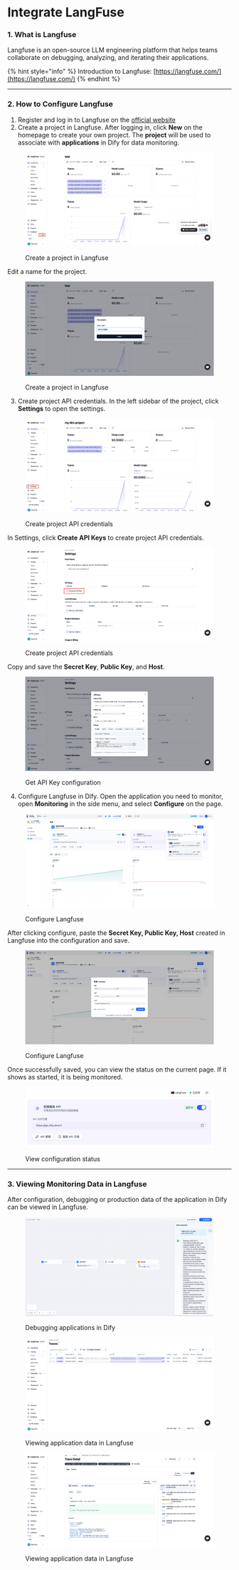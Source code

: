 # Integrate LangFuse

### 1. What is Langfuse

Langfuse is an open-source LLM engineering platform that helps teams collaborate on debugging, analyzing, and iterating their applications.

{% hint style="info" %}
Introduction to Langfuse: [https://langfuse.com/](https://langfuse.com/)
{% endhint %}

***

### 2. How to Configure Langfuse

1. Register and log in to Langfuse on the [official website](https://langfuse.com/)
2. Create a project in Langfuse. After logging in, click **New** on the homepage to create your own project. The **project** will be used to associate with **applications** in Dify for data monitoring.

<figure><img src="../../../.gitbook/assets/image (249).png" alt=""><figcaption><p>Create a project in Langfuse</p></figcaption></figure>

Edit a name for the project.

<figure><img src="../../../.gitbook/assets/image (251).png" alt=""><figcaption><p>Create a project in Langfuse</p></figcaption></figure>

3. Create project API credentials. In the left sidebar of the project, click **Settings** to open the settings.

<figure><img src="../../../.gitbook/assets/image (253).png" alt=""><figcaption><p>Create project API credentials</p></figcaption></figure>

In Settings, click **Create API Keys** to create project API credentials.

<figure><img src="../../../.gitbook/assets/image (252).png" alt=""><figcaption><p>Create project API credentials</p></figcaption></figure>

Copy and save the **Secret Key**, **Public Key**, and **Host**.

<figure><img src="../../../.gitbook/assets/image (254).png" alt=""><figcaption><p>Get API Key configuration</p></figcaption></figure>

4. Configure Langfuse in Dify. Open the application you need to monitor, open **Monitoring** in the side menu, and select **Configure** on the page.

<figure><img src="../../../.gitbook/assets/image (255).png" alt=""><figcaption><p>Configure Langfuse</p></figcaption></figure>

After clicking configure, paste the **Secret Key, Public Key, Host** created in Langfuse into the configuration and save.

<figure><img src="../../../.gitbook/assets/image (256).png" alt=""><figcaption><p>Configure Langfuse</p></figcaption></figure>

Once successfully saved, you can view the status on the current page. If it shows as started, it is being monitored.

<figure><img src="../../../.gitbook/assets/image (257).png" alt=""><figcaption><p>View configuration status</p></figcaption></figure>

***

### 3. Viewing Monitoring Data in Langfuse

After configuration, debugging or production data of the application in Dify can be viewed in Langfuse.

<figure><img src="../../../.gitbook/assets/image (259).png" alt=""><figcaption><p>Debugging applications in Dify</p></figcaption></figure>

<figure><img src="../../../.gitbook/assets/image (258).png" alt=""><figcaption><p>Viewing application data in Langfuse</p></figcaption></figure>

<figure><img src="../../../.gitbook/assets/image (8) (1).png" alt=""><figcaption><p>Viewing application data in Langfuse</p></figcaption></figure>
